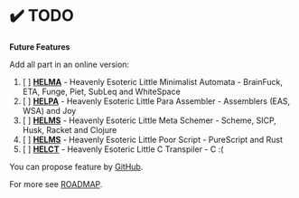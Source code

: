 # ✔️ TODO

**Future Features**

Add all part in an online version:
1. [ ] **[HELMA](helma)** - Heavenly Esoteric Little Minimalist Automata - BrainFuck, ETA, Funge, Piet, SubLeq and WhiteSpace
2. [ ] **[HELPA](helpa)** - Heavenly Esoteric Little Para Assembler - Assemblers (EAS, WSA) and Joy
3. [ ] **[HELMS](helms)** - Heavenly Esoteric Little Meta Schemer - Scheme, SICP, Husk, Racket and Clojure
4. [ ] **[HELMS](helps)** - Heavenly Esoteric Little Poor Script - PureScript and Rust
5. [ ] **[HELCT](helct)** - Heavenly Esoteric Little C Transpiler - C :(

You can propose feature by [GitHub](https://github.com/helvm/helcam/issues).

For more see [ROADMAP](ROADMAP.md).
